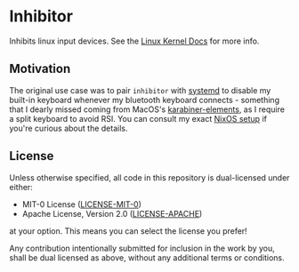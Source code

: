 # Inhibitor

Inhibits linux input devices. See the [Linux Kernel Docs][linux-docs] for more info.

## Motivation

The original use case was to pair `inhibitor` with [systemd][systemd.device] to disable
my built-in keyboard whenever my bluetooth keyboard connects - something that I dearly
missed coming from MacOS's [karabiner-elements][karabiner], as I require a split
keyboard to avoid RSI. You can consult my exact [NixOS setup][nixos] if you're curious about
the details.

## License

Unless otherwise specified, all code in this repository is dual-licensed under
either:

- MIT-0 License ([LICENSE-MIT-0](LICENSE-MIT-0))
- Apache License, Version 2.0 ([LICENSE-APACHE](LICENSE-APACHE))

at your option. This means you can select the license you prefer!

Any contribution intentionally submitted for inclusion in the work by you, shall be
dual licensed as above, without any additional terms or conditions.

[linux-docs]: https://docs.kernel.org/input/input-programming.html#inhibiting-input-devices
[systemd.device]: https://www.freedesktop.org/software/systemd/man/latest/systemd.device.html
[karabiner]: https://karabiner-elements.pqrs.org/docs/manual/configuration/disable-built-in-keyboard/
[nixos]: https://github.com/TheButlah/nix/blob/e90227424661123437501f1bcdac5db47be04da3/machines/ryan-asahi/configuration.nix#L184-L215
